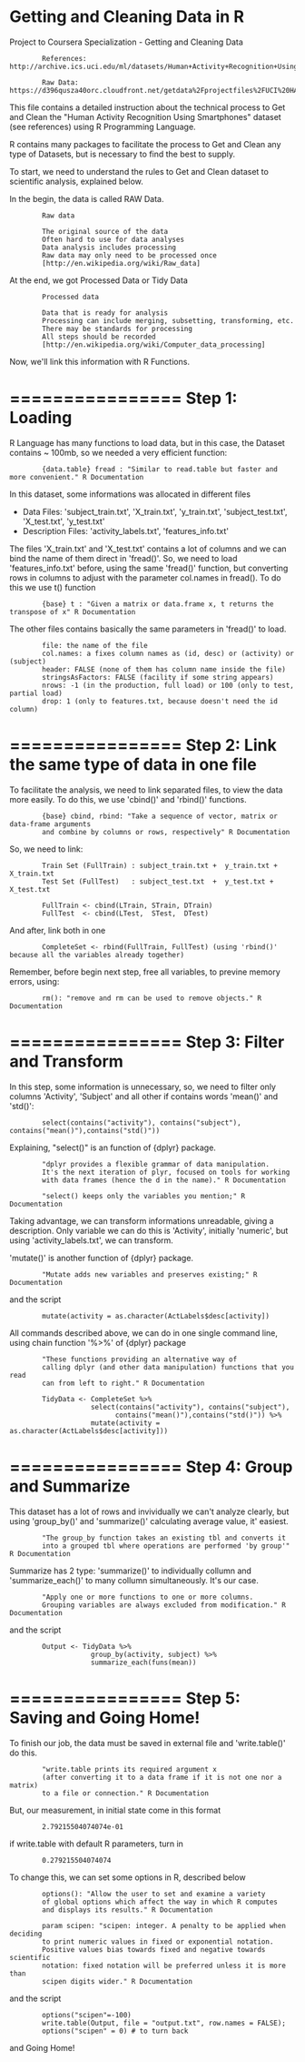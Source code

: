 # Getting and Cleaning Data in R

Project to Coursera Specialization - Getting and Cleaning Data

            References: http://archive.ics.uci.edu/ml/datasets/Human+Activity+Recognition+Using+Smartphones
            
            Raw Data: https://d396qusza40orc.cloudfront.net/getdata%2Fprojectfiles%2FUCI%20HAR%20Dataset.zip 



This file contains a detailed instruction about the technical process to Get and Clean the "Human Activity Recognition Using Smartphones" dataset (see references) using R Programming Language.

R contains many packages to facilitate the process to Get and Clean any type of Datasets, but is necessary to find the best to supply.

To start, we need to understand the rules to Get and Clean dataset to scientific analysis, explained below.

In the begin, the data is called RAW Data.

            Raw data
            
            The original source of the data
            Often hard to use for data analyses
            Data analysis includes processing
            Raw data may only need to be processed once
            [http://en.wikipedia.org/wiki/Raw_data]

At the end, we got Processed Data or Tidy Data
            
            Processed data
            
            Data that is ready for analysis
            Processing can include merging, subsetting, transforming, etc.
            There may be standards for processing
            All steps should be recorded
            [http://en.wikipedia.org/wiki/Computer_data_processing]

Now, we'll link this information with R Functions.

================
Step 1: Loading
================

R Language has many functions to load data, but in this case, the Dataset contains ~ 100mb, so we needed a very efficient function:
            
            {data.table} fread : "Similar to read.table but faster and more convenient." R Documentation

In this dataset, some informations was allocated in different files

- Data Files: 'subject_train.txt', 'X_train.txt', 'y_train.txt', 'subject_test.txt', 'X_test.txt', 'y_test.txt'
- Description Files: 'activity_labels.txt', 'features_info.txt'  

The files 'X_train.txt' and 'X_test.txt' contains a lot of columns and we can bind the name of them direct in 'fread()'. So, we need to load 'features_info.txt' before, using the same 'fread()' function, but converting rows in columns to adjust with the parameter col.names in fread(). To do this we use t() function

            {base} t : "Given a matrix or data.frame x, t returns the transpose of x" R Documentation

The other files contains basically the same parameters in 'fread()' to load.

            file: the name of the file
            col.names: a fixes column names as (id, desc) or (activity) or (subject)
            header: FALSE (none of them has column name inside the file)
            stringsAsFactors: FALSE (facility if some string appears)
            nrows: -1 (in the production, full load) or 100 (only to test, partial load)
            drop: 1 (only to features.txt, because doesn't need the id column)
            
================
Step 2: Link the same type of data in one file
================

To facilitate the analysis, we need to link separated files, to view the data more easily. To do this, we use 'cbind()' and 'rbind()' functions.

            {base} cbind, rbind: "Take a sequence of vector, matrix or data-frame arguments
            and combine by columns or rows, respectively" R Documentation

So, we need to link:

            Train Set (FullTrain) : subject_train.txt +  y_train.txt + X_train.txt
            Test Set (FullTest)   : subject_test.txt  +  y_test.txt +  X_test.txt             

            FullTrain <- cbind(LTrain, STrain, DTrain)
            FullTest  <- cbind(LTest,  STest,  DTest)

And after, link both in one

            CompleteSet <- rbind(FullTrain, FullTest) (using 'rbind()' because all the variables already together)

Remember, before begin next step, free all variables, to previne memory errors, using:

            rm(): "remove and rm can be used to remove objects." R Documentation
            
================
Step 3: Filter and Transform
================

In this step, some information is unnecessary, so, we need to filter only columns 'Activity', 'Subject' and all other if contains words 'mean()' and 'std()':

            select(contains("activity"), contains("subject"), contains("mean()"),contains("std()"))
            
Explaining, "select()" is an function of {dplyr} package.
            
            "dplyr provides a flexible grammar of data manipulation.
            It's the next iteration of plyr, focused on tools for working 
            with data frames (hence the d in the name)." R Documentation
            
            "select() keeps only the variables you mention;" R Documentation
            
Taking advantage, we can transform informations unreadable, giving a description. Only variable we can do this is 'Activity', initially 'numeric', but using 'activity_labels.txt', we can transform.

'mutate()' is another function of {dplyr} package.

            "Mutate adds new variables and preserves existing;" R Documentation
            
and the script

            mutate(activity = as.character(ActLabels$desc[activity])

All commands described above, we can do in one single command line, using chain function '%>%' of {dplyr} package

            "These functions providing an alternative way of 
            calling dplyr (and other data manipulation) functions that you read
            can from left to right." R Documentation
            
            TidyData <- CompleteSet %>%  
                        select(contains("activity"), contains("subject"), 
                              contains("mean()"),contains("std()")) %>%
                        mutate(activity = as.character(ActLabels$desc[activity]))

================
Step 4: Group and Summarize
================

This dataset has a lot of rows and invividually we can't analyze clearly, but using 'group_by()' and 'summarize()' calculating average value, it' easiest.

            "The group_by function takes an existing tbl and converts it
            into a grouped tbl where operations are performed 'by group'" R Documentation
            
Summarize has 2 type: 'summarize()' to individually collumn and 'summarize_each()' to many collumn simultaneously. It's our case.

            "Apply one or more functions to one or more columns. 
            Grouping variables are always excluded from modification." R Documentation
            
and the script

            Output <- TidyData %>% 
                        group_by(activity, subject) %>% 
                        summarize_each(funs(mean))

================
Step 5: Saving and Going Home!
================

To finish our job, the data must be saved in external file and 'write.table()' do this.

            "write.table prints its required argument x 
            (after converting it to a data frame if it is not one nor a matrix) 
            to a file or connection." R Documentation
            
But, our measurement, in initial state come in this format

            2.79215504074074e-01

if write.table with default R parameters, turn in

            0.279215504074074
            
To change this, we can set some options in R, described below

            options(): "Allow the user to set and examine a variety
            of global options which affect the way in which R computes
            and displays its results." R Documentation
            
            param scipen: "scipen: integer. A penalty to be applied when deciding
            to print numeric values in fixed or exponential notation. 
            Positive values bias towards fixed and negative towards scientific
            notation: fixed notation will be preferred unless it is more than
            scipen digits wider." R Documentation
            
and the script

            options("scipen"=-100)
            write.table(Output, file = "output.txt", row.names = FALSE);
            options("scipen" = 0) # to turn back
            
            
and Going Home!
